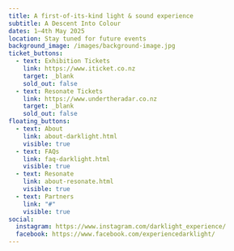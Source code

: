 ```yaml
---
title: A first-of-its-kind light & sound experience
subtitle: A Descent Into Colour
dates: 1–4th May 2025
location: Stay tuned for future events
background_image: /images/background-image.jpg
ticket_buttons:
  - text: Exhibition Tickets
    link: https://www.iticket.co.nz
    target: _blank
    sold_out: false
  - text: Resonate Tickets
    link: https://www.undertheradar.co.nz
    target: _blank
    sold_out: false
floating_buttons:
  - text: About
    link: about-darklight.html
    visible: true
  - text: FAQs
    link: faq-darklight.html
    visible: true
  - text: Resonate
    link: about-resonate.html
    visible: true
  - text: Partners
    link: "#"
    visible: true
social:
  instagram: https://www.instagram.com/darklight_experience/
  facebook: https://www.facebook.com/experiencedarklight/
---
```

